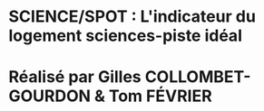 # SCIENCE/SPOT : L'indicateur du logement sciences-piste idéal
# Réalisé par Gilles COLLOMBET-GOURDON & Tom FÉVRIER
